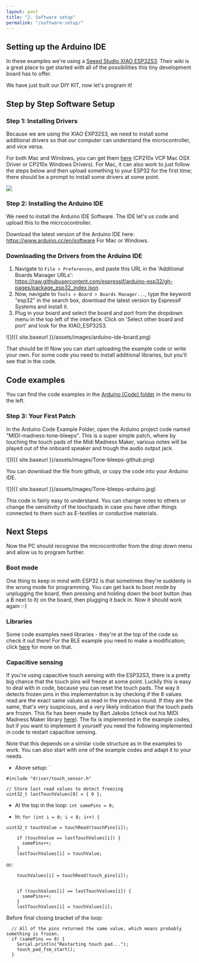 ```yaml
---
layout: post
title: "2. Software setup"
permalink: "/software-setup/"
---
```


## Setting up the Arduino IDE

In these examples we're using a [Seeed Studio XIAO ESP32S3](https://wiki.seeedstudio.com/xiao_esp32s3_getting_started/). Their wiki is a great place to get started with all of the possibilities this tiny development board has to offer. 

We have just built our DIY KIT, now let's program it!

## Step by Step Software Setup

### Step 1: Installing Drivers
Because we are using the XIAO EXP32S3, we need to install some additional drivers so that our computer can understand the microcontroller, and vice versa. 

For both Mac and Windows, you can get them [here](https://www.silabs.com/developers/usb-to-uart-bridge-vcp-drivers?tab=downloads) (CP210x VCP Mac OSX Driver or CP210x Windows Drivers). 
For Mac, it can also work to just follow the steps below and then upload something to your ESP32 for the first time; there should be a prompt to install some drivers at some point.

![](https://files.seeedstudio.com/wiki/SeeedStudio-XIAO-ESP32S3/img/2.jpg)

### Step 2: Installing the Arduino IDE

We need to install the Arduino IDE Software. The IDE let's us code and upload this to the micrcocontroller. 

Download the latest version of the Arduino IDE here: <https://www.arduino.cc/en/software>
For Mac or Windows. 

### Downloading the Drivers from the Arduino IDE

1. Navigate to ```File > Preferences```, and paste this URL in the 'Additional Boards Manager URLs': <https://raw.githubusercontent.com/espressif/arduino-esp32/gh-pages/package_esp32_index.json>
2. Now, navigate to ```Tools > Board > Boards Manager...```, type the keyword "esp32" in the search box, download the latest version by Espressif Systems and install it.
3. Plug in your board and select the board and port from the dropdown menu in the top left of the interface. Click on 'Select other board and port' and look for the XIAO_ESP32S3. 

![]({{ site.baseurl }}/assets/images/arduino-ide-board.png)

That should be it! Now you can start uploading the example code or write your own. For some code you need to install additional libraries, but you'll see that in the code. 

## Code examples
You can find the code examples in the [Arduino (Code) folder](https://github.com/v0ss3n/midimadness/tree/main/Arduino%20(code)) in the menu to the left. 

### Step 3: Your First Patch
In the Arduino Code Example Folder, open the Arduino project code named "MIDI-madness-tone-bleeps". This is a super simple patch, where by touching the touch pads of the Midi Madness Maker, various notes will be played out of the onboard speaker and trough the audio output jack. 

![]({{ site.baseurl }}/assets/images/Tone-bleeps-github.png)

You can download the file from github, or copy the code into your Arduino IDE. 

![]({{ site.baseurl }}/assets/images/Tone-bleeps-arduino.jpg)

This code is fairly easy to understand. You can change notes to others or change the sensitivity of the touchpads in case you have other things connected to them such as E-textiles or conductive materials. 


## Next Steps
Now the PC should recognise the microcontroller from the drop down menu and allow us to program further. 

### Boot mode
One thing to keep in mind with ESP32 is that sometimes they're suddenly in the wrong mode for programming. You can get back to boot mode by unplugging the board, then pressing and holding down the boot button (has a B next to it) on the board, then plugging it back in. Now it should work again :-)

<!-- ## Touch keyboard
The touch range example sounds like this:

<div class="videowrapper"><video width="480" height="360" controls>
  <source src="{{ site.baseurl }}/assets/videos/touch-range-sound.mp4" type="video/mp4"></video>
</div>

You can also connect something conductive, like a conductive spool knitted sample. Now the interaction is way more interesting!

<div class="videowrapper"><video width="480" height="360" autoplay loop muted>
  <source src="{{ site.baseurl }}/assets\videos\keyboard-glove.mp4" type="video/mp4"></video>
</div> -->

### Libraries
Some code examples need libraries - they're at the top of the code so check it out there! For the BLE example you need to make a modification; click [here](https://v0ss3n.github.io/midimadness/midi-bluetooth/) for more on that.

### Capacitive sensing
If you're using capacitive touch sensing with the ESP32S3, there is a pretty big chance that the touch pins will freeze at some point. Luckily this is easy to deal with in code, because you can reset the touch pads. The way it detects frozen pins in this implementation is by checking if the 8 values read are the exact same values as read in the previous round. If they are the same, that's very suspicious, and a very likely indication that the touch pads are frozen. This fix has been made by Bart Jakobs (check out his MIDI Madness Maker library [here](https://github.com/bartjakobs/MidiMadnessMaker)). The fix is implemented in the example codes, but if you want to implement it yourself you need the following implemented in code to restart capacitive sensing. 

Note that this depends on a similar code structure as in the examples to work. You can also start with one of the example codes and adapt it to your needs.

- Above setup: `

``` 
#include "driver/touch_sensor.h" 

// Store last read values to detect freezing
uint32_t lastTouchValues[8] = { 0 };
```

- At the top in the loop: `int samePins = 0;`

- In:   `for (int i = 0; i < 8; i++) {`

```    
uint32_t touchValue = touchRead(touchPins[i]);

    if (touchValue == lastTouchValues[i]) {
      samePins++;
    }
    lastTouchValues[i] = touchValue;
```


or:

```
    touchValues[i] = touchRead(touch_pins[i]);


    if (touchValues[i] == lastTouchValues[i]) {
      samePins++;
    }
    lastTouchValues[i] = touchValues[i];
``` 

Before final closing bracket of the loop:

```
  // All of the pins returned the same value, which means probably something is frozen.
  if (samePins == 8) {
    Serial.println("Restarting touch pad...");
    touch_pad_fsm_start();
  }
```


